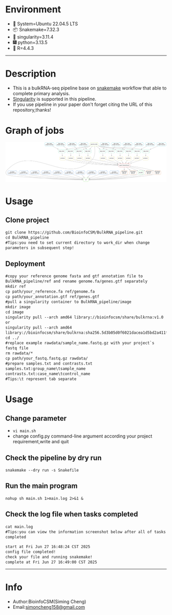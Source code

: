 # Environment
- 📮 System=Ubuntu 22.04.5 LTS
- 📦 Snakemake=7.32.3
- 📌 singularity=3.11.4
- 🎆 python=3.13.5
- 🎉 R=4.4.3
***
# Description
* This is a bulkRNA-seq pipeline base on [snakemake](https://snakemake.readthedocs.io/en/stable/) workflow that able to complete primary analysis.
* [Singularity](https://sylabs.io/singularity/) is supported in this pipeline.
* If you use pipeline in your paper don't forget citing the URL of this repository,thanks!<br>
# Graph of jobs
![pipeline](pipeline.png)
# Usage
## Clone project
```shell
git clone https://github.com/BioinfoCSM/BulkRNA_pipeline.git
cd BulkRNA_pipeline
#Tips:you need to set current directory to work_dir when change parameters in subsequent step!
```
## Deployment
```shell
#copy your reference genome fasta and gtf annotation file to BulkRNA_pipeline/ref and rename genome.fa/genes.gtf separately
mkdir ref
cp path/your_reference.fa ref/genome.fa
cp path/your_annotation.gtf ref/genes.gtf
#pull a singularity container to BulkRNA_pipeline/image
mkdir image
cd image
singularity pull --arch amd64 library://bioinfocsm/share/bulkrna:v1.0
or
singularity pull --arch amd64 library://bioinfocsm/share/bulkrna:sha256.5d3b05d0f6021dacea1d5bd2a411f5c411466feb36fb7a6ff8bed0a2800c6d43
cd ../
#replace example rawdata/sample_name.fastq.gz with your project`s fastq file
rm rawdata/*
cp path/your_fastq.fastq.gz rawdata/
#prepare samples.txt and contrasts.txt
samples.txt:group_name\tsample_name
contrasts.txt:case_name\tcontrol_name
#Tips:\t represent tab separate
```
# Usage
## Change parameter
* `vi main.sh`
* change config.py command-line argument according your project requirement,write and quit
## Check the pipeline by dry run
```shell
snakemake --dry run -s Snakefile
```
## Run the main program
```shell
nohup sh main.sh 1>main.log 2>&1 &
```
## Check the log file when tasks completed
```shell
cat main.log
#Tips:you can view the information screenshot below after all of tasks completed
```
```shell
start at Fri Jun 27 16:48:24 CST 2025
config file completed!
check your file and running snakemake!
complete at Fri Jun 27 16:49:00 CST 2025
```
***
# Info
* Author:BioinfoCSM(Siming Cheng)
* Email:simoncheng158@gmail.com


